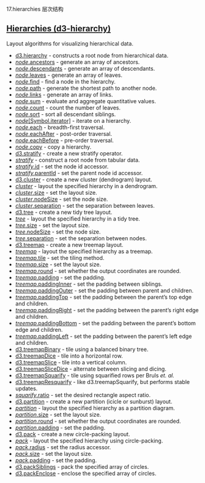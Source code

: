 17.hierarchies 层次结构
## [Hierarchies (d3-hierarchy)](https://github.com/d3/d3-hierarchy/tree/v3.0.1)

Layout algorithms for visualizing hierarchical data.

-   [d3.hierarchy](https://github.com/d3/d3-hierarchy/blob/v3.0.1/README.md#hierarchy) - constructs a root node from hierarchical data.
-   [*node*.ancestors](https://github.com/d3/d3-hierarchy/blob/v3.0.1/README.md#node_ancestors) - generate an array of ancestors.
-   [*node*.descendants](https://github.com/d3/d3-hierarchy/blob/v3.0.1/README.md#node_descendants) - generate an array of descendants.
-   [*node*.leaves](https://github.com/d3/d3-hierarchy/blob/v3.0.1/README.md#node_leaves) - generate an array of leaves.
-   [*node*.find](https://github.com/d3/d3-hierarchy/blob/v3.0.1/README.md#node_find) - find a node in the hierarchy.
-   [*node*.path](https://github.com/d3/d3-hierarchy/blob/v3.0.1/README.md#node_path) - generate the shortest path to another node.
-   [*node*.links](https://github.com/d3/d3-hierarchy/blob/v3.0.1/README.md#node_links) - generate an array of links.
-   [*node*.sum](https://github.com/d3/d3-hierarchy/blob/v3.0.1/README.md#node_sum) - evaluate and aggregate quantitative values.
-   [*node*.count](https://github.com/d3/d3-hierarchy/blob/v3.0.1/README.md#node_count) - count the number of leaves.
-   [*node*.sort](https://github.com/d3/d3-hierarchy/blob/v3.0.1/README.md#node_sort) - sort all descendant siblings.
-   [*node*[Symbol.iterator]](https://github.com/d3/d3-hierarchy/blob/v3.0.1/README.md#node_iterator) - iterate on a hierarchy.
-   [*node*.each](https://github.com/d3/d3-hierarchy/blob/v3.0.1/README.md#node_each) - breadth-first traversal.
-   [*node*.eachAfter](https://github.com/d3/d3-hierarchy/blob/v3.0.1/README.md#node_eachAfter) - post-order traversal.
-   [*node*.eachBefore](https://github.com/d3/d3-hierarchy/blob/v3.0.1/README.md#node_eachBefore) - pre-order traversal.
-   [*node*.copy](https://github.com/d3/d3-hierarchy/blob/v3.0.1/README.md#node_copy) - copy a hierarchy.
-   [d3.stratify](https://github.com/d3/d3-hierarchy/blob/v3.0.1/README.md#stratify) - create a new stratify operator.
-   [*stratify*](https://github.com/d3/d3-hierarchy/blob/v3.0.1/README.md#_stratify) - construct a root node from tabular data.
-   [*stratify*.id](https://github.com/d3/d3-hierarchy/blob/v3.0.1/README.md#stratify_id) - set the node id accessor.
-   [*stratify*.parentId](https://github.com/d3/d3-hierarchy/blob/v3.0.1/README.md#stratify_parentId) - set the parent node id accessor.
-   [d3.cluster](https://github.com/d3/d3-hierarchy/blob/v3.0.1/README.md#cluster) - create a new cluster (dendrogram) layout.
-   [*cluster*](https://github.com/d3/d3-hierarchy/blob/v3.0.1/README.md#_cluster) - layout the specified hierarchy in a dendrogram.
-   [*cluster*.size](https://github.com/d3/d3-hierarchy/blob/v3.0.1/README.md#cluster_size) - set the layout size.
-   [*cluster*.nodeSize](https://github.com/d3/d3-hierarchy/blob/v3.0.1/README.md#cluster_nodeSize) - set the node size.
-   [*cluster*.separation](https://github.com/d3/d3-hierarchy/blob/v3.0.1/README.md#cluster_separation) - set the separation between leaves.
-   [d3.tree](https://github.com/d3/d3-hierarchy/blob/v3.0.1/README.md#tree) - create a new tidy tree layout.
-   [*tree*](https://github.com/d3/d3-hierarchy/blob/v3.0.1/README.md#_tree) - layout the specified hierarchy in a tidy tree.
-   [*tree*.size](https://github.com/d3/d3-hierarchy/blob/v3.0.1/README.md#tree_size) - set the layout size.
-   [*tree*.nodeSize](https://github.com/d3/d3-hierarchy/blob/v3.0.1/README.md#tree_nodeSize) - set the node size.
-   [*tree*.separation](https://github.com/d3/d3-hierarchy/blob/v3.0.1/README.md#tree_separation) - set the separation between nodes.
-   [d3.treemap](https://github.com/d3/d3-hierarchy/blob/v3.0.1/README.md#treemap) - create a new treemap layout.
-   [*treemap*](https://github.com/d3/d3-hierarchy/blob/v3.0.1/README.md#_treemap) - layout the specified hierarchy as a treemap.
-   [*treemap*.tile](https://github.com/d3/d3-hierarchy/blob/v3.0.1/README.md#treemap_tile) - set the tiling method.
-   [*treemap*.size](https://github.com/d3/d3-hierarchy/blob/v3.0.1/README.md#treemap_size) - set the layout size.
-   [*treemap*.round](https://github.com/d3/d3-hierarchy/blob/v3.0.1/README.md#treemap_round) - set whether the output coordinates are rounded.
-   [*treemap*.padding](https://github.com/d3/d3-hierarchy/blob/v3.0.1/README.md#treemap_padding) - set the padding.
-   [*treemap*.paddingInner](https://github.com/d3/d3-hierarchy/blob/v3.0.1/README.md#treemap_paddingInner) - set the padding between siblings.
-   [*treemap*.paddingOuter](https://github.com/d3/d3-hierarchy/blob/v3.0.1/README.md#treemap_paddingOuter) - set the padding between parent and children.
-   [*treemap*.paddingTop](https://github.com/d3/d3-hierarchy/blob/v3.0.1/README.md#treemap_paddingTop) - set the padding between the parent’s top edge and children.
-   [*treemap*.paddingRight](https://github.com/d3/d3-hierarchy/blob/v3.0.1/README.md#treemap_paddingRight) - set the padding between the parent’s right edge and children.
-   [*treemap*.paddingBottom](https://github.com/d3/d3-hierarchy/blob/v3.0.1/README.md#treemap_paddingBottom) - set the padding between the parent’s bottom edge and children.
-   [*treemap*.paddingLeft](https://github.com/d3/d3-hierarchy/blob/v3.0.1/README.md#treemap_paddingLeft) - set the padding between the parent’s left edge and children.
-   [d3.treemapBinary](https://github.com/d3/d3-hierarchy/blob/v3.0.1/README.md#treemapBinary) - tile using a balanced binary tree.
-   [d3.treemapDice](https://github.com/d3/d3-hierarchy/blob/v3.0.1/README.md#treemapDice) - tile into a horizontal row.
-   [d3.treemapSlice](https://github.com/d3/d3-hierarchy/blob/v3.0.1/README.md#treemapSlice) - tile into a vertical column.
-   [d3.treemapSliceDice](https://github.com/d3/d3-hierarchy/blob/v3.0.1/README.md#treemapSliceDice) - alternate between slicing and dicing.
-   [d3.treemapSquarify](https://github.com/d3/d3-hierarchy/blob/v3.0.1/README.md#treemapSquarify) - tile using squarified rows per Bruls *et. al.*
-   [d3.treemapResquarify](https://github.com/d3/d3-hierarchy/blob/v3.0.1/README.md#treemapResquarify) - like d3.treemapSquarify, but performs stable updates.
-   [*squarify*.ratio](https://github.com/d3/d3-hierarchy/blob/v3.0.1/README.md#squarify_ratio) - set the desired rectangle aspect ratio.
-   [d3.partition](https://github.com/d3/d3-hierarchy/blob/v3.0.1/README.md#partition) - create a new partition (icicle or sunburst) layout.
-   [*partition*](https://github.com/d3/d3-hierarchy/blob/v3.0.1/README.md#_partition) - layout the specified hierarchy as a partition diagram.
-   [*partition*.size](https://github.com/d3/d3-hierarchy/blob/v3.0.1/README.md#partition_size) - set the layout size.
-   [*partition*.round](https://github.com/d3/d3-hierarchy/blob/v3.0.1/README.md#partition_round) - set whether the output coordinates are rounded.
-   [*partition*.padding](https://github.com/d3/d3-hierarchy/blob/v3.0.1/README.md#partition_padding) - set the padding.
-   [d3.pack](https://github.com/d3/d3-hierarchy/blob/v3.0.1/README.md#pack) - create a new circle-packing layout.
-   [*pack*](https://github.com/d3/d3-hierarchy/blob/v3.0.1/README.md#_pack) - layout the specified hierarchy using circle-packing.
-   [*pack*.radius](https://github.com/d3/d3-hierarchy/blob/v3.0.1/README.md#pack_radius) - set the radius accessor.
-   [*pack*.size](https://github.com/d3/d3-hierarchy/blob/v3.0.1/README.md#pack_size) - set the layout size.
-   [*pack*.padding](https://github.com/d3/d3-hierarchy/blob/v3.0.1/README.md#pack_padding) - set the padding.
-   [d3.packSiblings](https://github.com/d3/d3-hierarchy/blob/v3.0.1/README.md#packSiblings) - pack the specified array of circles.
-   [d3.packEnclose](https://github.com/d3/d3-hierarchy/blob/v3.0.1/README.md#packEnclose) - enclose the specified array of circles.